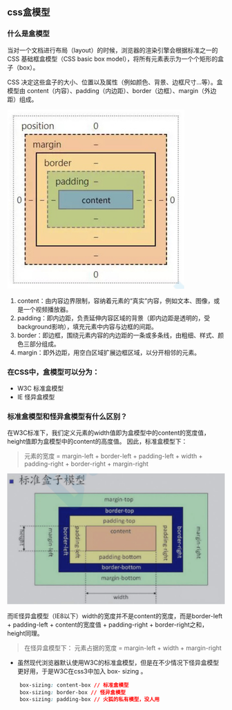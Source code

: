 ## css盒模型

### 什么是盒模型
当对一个文档进行布局（layout）的时候，浏览器的渲染引擎会根据标准之一的 CSS 基础框盒模型（CSS basic box model），将所有元素表示为一个个矩形的盒子（box）。

CSS 决定这些盒子的大小、位置以及属性（例如颜色、背景、边框尺寸…等）。盒模型由 content（内容）、padding（内边距）、border（边框）、margin（外边距）组成。

![盒子模型](../imgs/盒子模型.png)

1. content：由内容边界限制，容纳着元素的“真实”内容，例如文本、图像，或是一个视频播放器。
2. padding：即内边距，负责延伸内容区域的背景（即内边距是透明的，受background影响），填充元素中内容与边框的间距。
3. border：即边框，围绕元素内容的内边距的一条或多条线，由粗细、样式、颜色三部分组成。
4. margin：即外边距，用空白区域扩展边框区域，以分开相邻的元素。


### 在CSS中，盒模型可以分为：

- W3C 标准盒模型
- IE 怪异盒模型

### 标准盒模型和怪异盒模型有什么区别？
在W3C标准下，我们定义元素的width值即为盒模型中的content的宽度值，height值即为盒模型中的content的⾼度值。 因此，标准盒模型下：
> 元素的宽度 = margin-left + border-left + padding-left + width + padding-right + border-right + margin-right

![标准盒子模型](../imgs/标准盒子模型.png)


⽽IE怪异盒模型（IE8以下）width的宽度并不是content的宽度，⽽是border-left + padding-left + content的宽度值 + padding-right + border-right之和，height同理。

> 在怪异盒模型下： 元素占据的宽度 = margin-left + width + margin-right


+ 虽然现代浏览器默认使⽤W3C的标准盒模型，但是在不少情况下怪异盒模型更好⽤，于是W3C在css3中加⼊ box- sizing 。
```css
    box-sizing: content-box // 标准盒模型
    box-sizing: border-box // 怪异盒模型
    box-sizing: padding-box // ⽕狐的私有模型，没⼈⽤
```